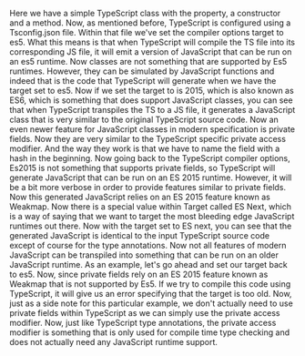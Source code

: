 Here we have a simple TypeScript class with the property, a constructor and a method.
Now, as mentioned before, TypeScript is configured using a Tsconfig.json file.
Within that file we've set the compiler options target to es5.
What this means is that when TypeScript will compile the TS file into its corresponding JS file, it
will emit a version of JavaScript that can be run on an es5 runtime.
Now classes are not something that are supported by Es5 runtimes.
However, they can be simulated by JavaScript functions and indeed that is the code that TypeScript
will generate when we have the target set to es5.
Now if we set the target to is 2015, which is also known as ES6, which is something that does support
JavaScript classes, you can see that when TypeScript transpiles the TS to a JS file, it generates
a JavaScript class that is very similar to the original TypeScript source code.
Now an even newer feature for JavaScript classes in modern specification is private fields.
Now they are very similar to the TypeScript specific private access modifier.
And the way they work is that we have to name the field with a hash in the beginning.
Now going back to the TypeScript compiler options, Es2015 is not something that supports private fields,
so TypeScript will generate JavaScript that can be run on an ES 2015 runtime.
However, it will be a bit more verbose in order to provide features similar to private fields.
Now this generated JavaScript relies on an ES 2015 feature known as Weakmap.
Now there is a special value within Target called ES Next, which is a way of saying that we want to
target the most bleeding edge JavaScript runtimes out there.
Now with the target set to ES next, you can see that the generated JavaScript is identical to the input
TypeScript source code except of course for the type annotations.
Now not all features of modern JavaScript can be transpiled into something that can be run on an older
JavaScript runtime.
As an example, let's go ahead and set our target back to es5.
Now, since private fields rely on an ES 2015 feature known as Weakmap that is not supported by Es5.
If we try to compile this code using TypeScript, it will give us an error specifying that the target
is too old.
Now, just as a side note for this particular example, we don't actually need to use private fields
within TypeScript as we can simply use the private access modifier.
Now, just like TypeScript type annotations, the private access modifier is something that is only
used for compile time type checking and does not actually need any JavaScript runtime support.
